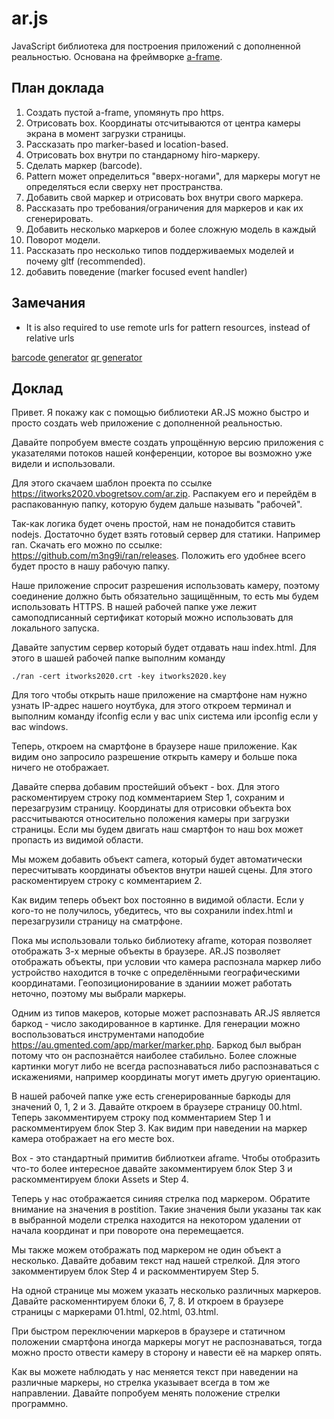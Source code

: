 # ar.js

JavaScript библиотека для построения приложений с дополненной реальностью.
Основана на фреймворке [a-frame](https://aframe.io/).

## План доклада

1. Создать пустой a-frame, упомянуть про https.
2. Отрисовать box.
   Координаты отсчитываются от центра камеры экрана в момент загрузки страницы.
3. Рассказать про marker-based и location-based.
4. Отрисовать box внутри по стандарному hiro-маркеру.
4. Сделать маркер (barcode).
5. Pattern может определиться "вверх-ногами", для маркеры могут не определяться если сверху нет пространства.
6. Добавить свой маркер и отрисовать box внутри свого маркера.
7. Рассказать про требования/ограничения для маркеров и как их сгенерировать.
8. Добавить несколько маркеров и более сложную модель в каждый
9. Поворот модели.
10. Рассказать про несколько типов поддерживаемых моделей и почему gltf (recommended).
11. добавить поведение (marker focused event handler)

## Замечания

- It is also required to use remote urls for pattern resources, instead of relative urls

[barcode generator](https://au.gmented.com/app/marker/marker.php)
[qr generator](https://www.qrcode-monkey.com)

## Доклад

Привет. Я покажу как с помощью библиотеки AR.JS можно быстро и просто создать
web приложение с дополненной реальностью.

Давайте попробуем вместе создать упрощённую версию приложения с указателями
потоков нашей конференции, которое вы возможно уже видели и использовали.

<!-- Можно ли положить в гит? -->
Для этого скачаем шаблон проекта по ссылке https://itworks2020.vbogretsov.com/ar.zip.
Распакуем его и перейдём в распакованную папку, которую будем дальше называть "рабочей".

Так-как логика будет очень простой, нам не понадобится ставить nodejs.
Достаточно будет взять готовый сервер для статики. Например ran. Скачать его
можно по ссылке: https://github.com/m3ng9i/ran/releases. Положить его удобнее
всего будет просто в нашу рабочую папку.

Наше приложение спросит разрешения использовать камеру, поэтому соединение
должно быть обязательно защищённым, то есть мы будем использовать HTTPS. В
нашей рабочей папке уже лежит самоподписанный сертификат который можно
использовать для локального запуска.

<!-- ran -cert itworks2020.crt -key itworks2020.key -->
Давайте запустим сервер который будет отдавать наш index.html. Для этого в шашей
рабочей папке выполним команду

```
./ran -cert itworks2020.crt -key itworks2020.key
```

Для того чтобы открыть наше приложение на смартфоне нам нужно узнать IP-адрес
нашего ноутбука, для этого откроем терминал и выполним команду ifconfig если у
вас unix система или ipconfig если у вас windows.

Теперь, откроем на смартфоне в браузере наше приложение. Как видим оно
запросило разрешение открыть камеру и больше пока ничего не отображает.

Давайте сперва добавим простейший объект - box. Для этого раскоментируем строку
под комментарием Step 1, сохраним и перезагрузим страницу. Координаты для
отрисовки объекта box рассчитываются относительно положения камеры при загрузки
страницы. Если мы будем двигать наш смартфон то наш box может пропасть из
видимой области.

Мы можем добавить объект camera, который будет автоматически пересчитывать
координаты объектов внутри нашей сцены. Для этого раскоментируем строку с
комментарием 2.

Как видим теперь объект box постоянно в видимой области. Если у кого-то не
получилось, убедитесь, что вы сохранили index.html и перезагрузили страницу на
сматрфоне.

Пока мы использовали только библиотеку aframe, которая позволяет отображать 3-х
мерные объекты в браузере. AR.JS позволяет отображать объекты,
при условии что камера распознала маркер либо устройство находится в точке с
определёнными географическими координатами. Геопозиционирование в зданиии может
работать неточно, поэтому мы выбрали маркеры.

Одним из типов макеров, которые может распознавать AR.JS является баркод -
число закодированное в картинке. Для генерации можно воспользоваться
инструментами наподобие https://au.gmented.com/app/marker/marker.php. Баркод
был выбран потому что он распознаётся наиболее стабильно. Более сложные
картинки могут либо не всегда распознаваться либо распознаваться с искажениями,
например координаты могут иметь другую ориентацию.

В нашей рабочей папке уже есть сгенерированные баркоды для значений 0, 1, 2 и 3.
Давайте откроем в браузере страницу 00.html. Теперь закомментируем строку под
комментарием Step 1 и раскомментируем блок Step 3. Как видим при наведении на
маркер камера отображает на его месте box.

Box - это стандартный примитив библиоткеи aframe. Чтобы отобразить что-то более
интересное давайте закомментируем блок Step 3 и раскомментируем блоки Assets и
Step 4.

Теперь у нас отображается синияя стрелка под маркером. Обратите внимание на
значения в postition. Такие значения были указаны так как в выбранной модели
стрелка находится на некотором удалении от начала координат и при повороте она
перемещается.

Мы также можем отображать под маркером не один объект а несколько. Давайте
добавим текст над нашей стрелкой. Для этого закомментируем блок Step 4 и
раскомментируем Step 5.

На одной странице мы можем указать несколько различных маркеров. Давайте
раскоменнтируем блоки 6, 7, 8. И откроем в браузере страницы с маркерами
01.html, 02.html, 03.html.

При быстром переключении маркеров в браузере и статичном положении смартфона
иногда маркеры могут не распознаваться, тогда можно просто отвести камеру в
сторону и навести её на маркер опять.

Как вы можете наблюдать у нас меняется текст при наведении на различные маркеры,
но стрелка указывает всегда в том же направлении. Давайте попробуем менять
положение стрелки программно.
